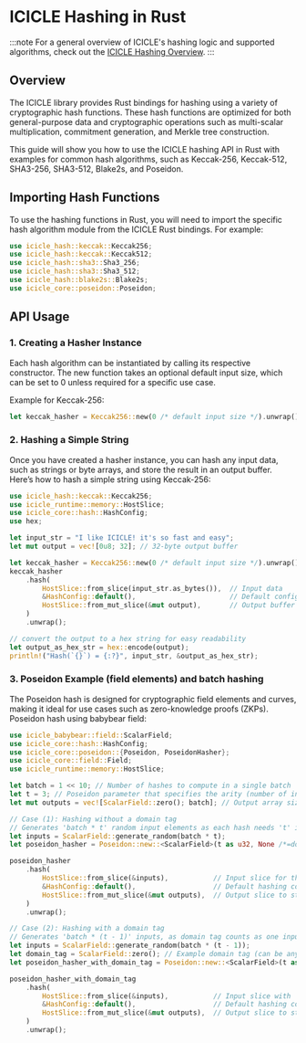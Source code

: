 # ICICLE Hashing in Rust

:::note
For a general overview of ICICLE's hashing logic and supported algorithms, check out the [ICICLE Hashing Overview](api/cpp/hash.md).
:::

## Overview

The ICICLE library provides Rust bindings for hashing using a variety of cryptographic hash functions. These hash functions are optimized for both general-purpose data and cryptographic operations such as multi-scalar multiplication, commitment generation, and Merkle tree construction.

This guide will show you how to use the ICICLE hashing API in Rust with examples for common hash algorithms, such as Keccak-256, Keccak-512, SHA3-256, SHA3-512, Blake2s, and Poseidon.

## Importing Hash Functions

To use the hashing functions in Rust, you will need to import the specific hash algorithm module from the ICICLE Rust bindings. For example:

```rust
use icicle_hash::keccak::Keccak256;
use icicle_hash::keccak::Keccak512;
use icicle_hash::sha3::Sha3_256;
use icicle_hash::sha3::Sha3_512;
use icicle_hash::blake2s::Blake2s;
use icicle_core::poseidon::Poseidon;
```

## API Usage

### 1. Creating a Hasher Instance

Each hash algorithm can be instantiated by calling its respective constructor. The new function takes an optional default input size, which can be set to 0 unless required for a specific use case.

Example for Keccak-256:

```rust
let keccak_hasher = Keccak256::new(0 /* default input size */).unwrap();
```

### 2. Hashing a Simple String

Once you have created a hasher instance, you can hash any input data, such as strings or byte arrays, and store the result in an output buffer.
Here’s how to hash a simple string using Keccak-256:

```rust
use icicle_hash::keccak::Keccak256;
use icicle_runtime::memory::HostSlice;
use icicle_core::hash::HashConfig;
use hex;

let input_str = "I like ICICLE! it's so fast and easy";
let mut output = vec![0u8; 32]; // 32-byte output buffer

let keccak_hasher = Keccak256::new(0 /* default input size */).unwrap();
keccak_hasher
    .hash(
        HostSlice::from_slice(input_str.as_bytes()),  // Input data
        &HashConfig::default(),                       // Default configuration
        HostSlice::from_mut_slice(&mut output),       // Output buffer
    )
    .unwrap();

// convert the output to a hex string for easy readability
let output_as_hex_str = hex::encode(output);
println!("Hash(`{}`) = {:?}", input_str, &output_as_hex_str);

```

### 3. Poseidon Example (field elements) and batch hashing

The Poseidon hash is designed for cryptographic field elements and curves, making it ideal for use cases such as zero-knowledge proofs (ZKPs).
Poseidon hash using babybear field:

```rust
use icicle_babybear::field::ScalarField;
use icicle_core::hash::HashConfig;
use icicle_core::poseidon::{Poseidon, PoseidonHasher};
use icicle_core::field::Field;
use icicle_runtime::memory::HostSlice;

let batch = 1 << 10; // Number of hashes to compute in a single batch
let t = 3; // Poseidon parameter that specifies the arity (number of inputs) for each hash function
let mut outputs = vec![ScalarField::zero(); batch]; // Output array sized for the batch count

// Case (1): Hashing without a domain tag
// Generates 'batch * t' random input elements as each hash needs 't' inputs
let inputs = ScalarField::generate_random(batch * t);
let poseidon_hasher = Poseidon::new::<ScalarField>(t as u32, None /*=domain-tag*/).unwrap(); // Instantiate Poseidon without domain tag

poseidon_hasher
    .hash(
        HostSlice::from_slice(&inputs),           // Input slice for the hash function
        &HashConfig::default(),                   // Default hashing configuration
        HostSlice::from_mut_slice(&mut outputs),  // Output slice to store hash results
    )
    .unwrap();

// Case (2): Hashing with a domain tag
// Generates 'batch * (t - 1)' inputs, as domain tag counts as one input in each hash
let inputs = ScalarField::generate_random(batch * (t - 1));
let domain_tag = ScalarField::zero(); // Example domain tag (can be any valid field element)
let poseidon_hasher_with_domain_tag = Poseidon::new::<ScalarField>(t as u32, Some(&domain_tag) /*=domain-tag*/).unwrap();

poseidon_hasher_with_domain_tag
    .hash(
        HostSlice::from_slice(&inputs),           // Input slice with 't - 1' elements per hash
        &HashConfig::default(),                   // Default hashing configuration
        HostSlice::from_mut_slice(&mut outputs),  // Output slice to store hash results
    )
    .unwrap();
```

